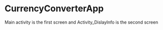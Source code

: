 # CurrencyConverterApp

Main activity is the first screen and Activity_DislayInfo is the second screen
